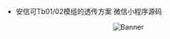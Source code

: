 - 安信可Tb01/02模组的透传方案 微信小程序源码


 <p align="center">
  <img src="https://img.alicdn.com/imgextra/i1/2922621297/O1CN01XgJTKh1LS4H0ugNWc_!!2922621297.png"  alt="Banner" />
</p>
